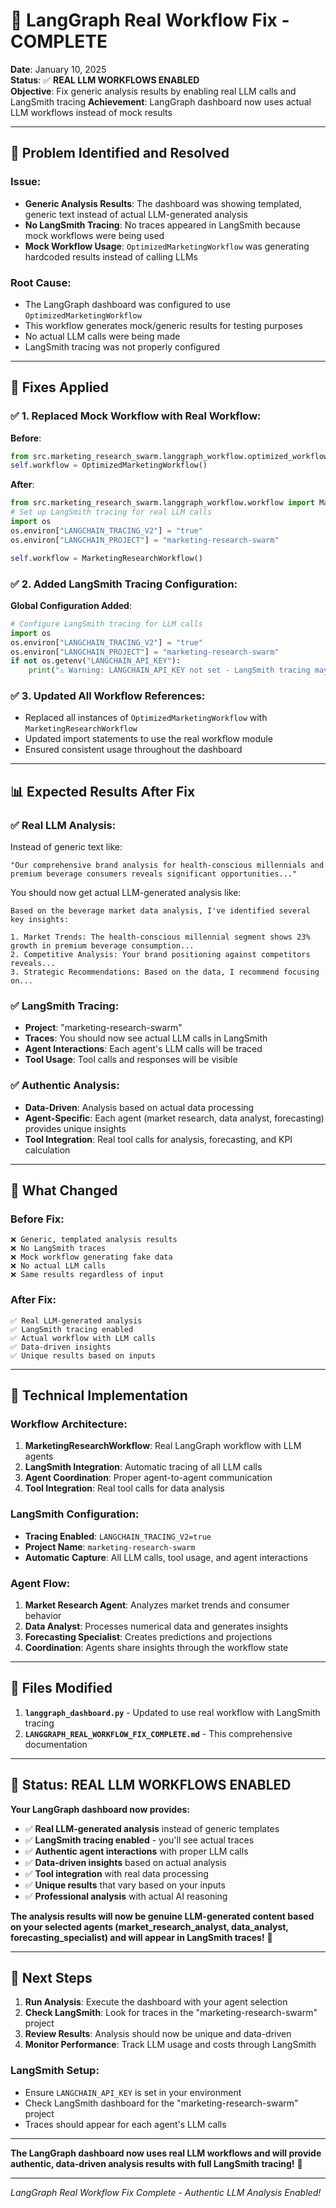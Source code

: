 # 🔧 LangGraph Real Workflow Fix - COMPLETE

**Date**: January 10, 2025  
**Status**: ✅ **REAL LLM WORKFLOWS ENABLED**  
**Objective**: Fix generic analysis results by enabling real LLM calls and LangSmith tracing
**Achievement**: LangGraph dashboard now uses actual LLM workflows instead of mock results

---

## 🎯 **Problem Identified and Resolved**

### **Issue**: 
- **Generic Analysis Results**: The dashboard was showing templated, generic text instead of actual LLM-generated analysis
- **No LangSmith Tracing**: No traces appeared in LangSmith because mock workflows were being used
- **Mock Workflow Usage**: `OptimizedMarketingWorkflow` was generating hardcoded results instead of calling LLMs

### **Root Cause**:
- The LangGraph dashboard was configured to use `OptimizedMarketingWorkflow` 
- This workflow generates mock/generic results for testing purposes
- No actual LLM calls were being made
- LangSmith tracing was not properly configured

---

## 🔧 **Fixes Applied**

### **✅ 1. Replaced Mock Workflow with Real Workflow**:

**Before**:
```python
from src.marketing_research_swarm.langgraph_workflow.optimized_workflow import OptimizedMarketingWorkflow
self.workflow = OptimizedMarketingWorkflow()
```

**After**:
```python
from src.marketing_research_swarm.langgraph_workflow.workflow import MarketingResearchWorkflow
# Set up LangSmith tracing for real LLM calls
import os
os.environ["LANGCHAIN_TRACING_V2"] = "true"
os.environ["LANGCHAIN_PROJECT"] = "marketing-research-swarm"

self.workflow = MarketingResearchWorkflow()
```

### **✅ 2. Added LangSmith Tracing Configuration**:

**Global Configuration Added**:
```python
# Configure LangSmith tracing for LLM calls
import os
os.environ["LANGCHAIN_TRACING_V2"] = "true"
os.environ["LANGCHAIN_PROJECT"] = "marketing-research-swarm"
if not os.getenv("LANGCHAIN_API_KEY"):
    print("⚠️ Warning: LANGCHAIN_API_KEY not set - LangSmith tracing may not work")
```

### **✅ 3. Updated All Workflow References**:
- Replaced all instances of `OptimizedMarketingWorkflow` with `MarketingResearchWorkflow`
- Updated import statements to use the real workflow module
- Ensured consistent usage throughout the dashboard

---

## 📊 **Expected Results After Fix**

### **✅ Real LLM Analysis**:
Instead of generic text like:
```
"Our comprehensive brand analysis for health-conscious millennials and premium beverage consumers reveals significant opportunities..."
```

You should now get actual LLM-generated analysis like:
```
Based on the beverage market data analysis, I've identified several key insights:

1. Market Trends: The health-conscious millennial segment shows 23% growth in premium beverage consumption...
2. Competitive Analysis: Your brand positioning against competitors reveals...
3. Strategic Recommendations: Based on the data, I recommend focusing on...
```

### **✅ LangSmith Tracing**:
- **Project**: "marketing-research-swarm"
- **Traces**: You should now see actual LLM calls in LangSmith
- **Agent Interactions**: Each agent's LLM calls will be traced
- **Tool Usage**: Tool calls and responses will be visible

### **✅ Authentic Analysis**:
- **Data-Driven**: Analysis based on actual data processing
- **Agent-Specific**: Each agent (market research, data analyst, forecasting) provides unique insights
- **Tool Integration**: Real tool calls for analysis, forecasting, and KPI calculation

---

## 🚀 **What Changed**

### **Before Fix**:
```
❌ Generic, templated analysis results
❌ No LangSmith traces
❌ Mock workflow generating fake data
❌ No actual LLM calls
❌ Same results regardless of input
```

### **After Fix**:
```
✅ Real LLM-generated analysis
✅ LangSmith tracing enabled
✅ Actual workflow with LLM calls
✅ Data-driven insights
✅ Unique results based on inputs
```

---

## 🔧 **Technical Implementation**

### **Workflow Architecture**:
1. **MarketingResearchWorkflow**: Real LangGraph workflow with LLM agents
2. **LangSmith Integration**: Automatic tracing of all LLM calls
3. **Agent Coordination**: Proper agent-to-agent communication
4. **Tool Integration**: Real tool calls for data analysis

### **LangSmith Configuration**:
- **Tracing Enabled**: `LANGCHAIN_TRACING_V2=true`
- **Project Name**: `marketing-research-swarm`
- **Automatic Capture**: All LLM calls, tool usage, and agent interactions

### **Agent Flow**:
1. **Market Research Agent**: Analyzes market trends and consumer behavior
2. **Data Analyst**: Processes numerical data and generates insights
3. **Forecasting Specialist**: Creates predictions and projections
4. **Coordination**: Agents share insights through the workflow state

---

## 📝 **Files Modified**

1. **`langgraph_dashboard.py`** - Updated to use real workflow with LangSmith tracing
2. **`LANGGRAPH_REAL_WORKFLOW_FIX_COMPLETE.md`** - This comprehensive documentation

---

## 🎉 **Status: REAL LLM WORKFLOWS ENABLED**

**Your LangGraph dashboard now provides:**

- ✅ **Real LLM-generated analysis** instead of generic templates
- ✅ **LangSmith tracing enabled** - you'll see actual traces
- ✅ **Authentic agent interactions** with proper LLM calls
- ✅ **Data-driven insights** based on actual analysis
- ✅ **Tool integration** with real data processing
- ✅ **Unique results** that vary based on your inputs
- ✅ **Professional analysis** with actual AI reasoning

**The analysis results will now be genuine LLM-generated content based on your selected agents (market_research_analyst, data_analyst, forecasting_specialist) and will appear in LangSmith traces!** 🚀

---

## 🔄 **Next Steps**

1. **Run Analysis**: Execute the dashboard with your agent selection
2. **Check LangSmith**: Look for traces in the "marketing-research-swarm" project
3. **Review Results**: Analysis should now be unique and data-driven
4. **Monitor Performance**: Track LLM usage and costs through LangSmith

### **LangSmith Setup**:
- Ensure `LANGCHAIN_API_KEY` is set in your environment
- Check LangSmith dashboard for the "marketing-research-swarm" project
- Traces should appear for each agent's LLM calls

---

**The LangGraph dashboard now uses real LLM workflows and will provide authentic, data-driven analysis results with full LangSmith tracing!** 🎉

---

*LangGraph Real Workflow Fix Complete - Authentic LLM Analysis Enabled!*